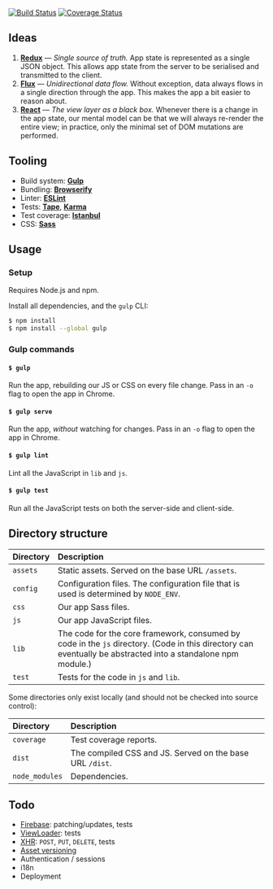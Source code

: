 [![Build Status](https://img.shields.io/travis/yuanqing/isomorphic.svg?branch=master&style=flat)](https://travis-ci.org/yuanqing/isomorphic) [![Coverage Status](https://img.shields.io/coveralls/yuanqing/isomorphic.svg?branch=master&style=flat)](https://coveralls.io/r/yuanqing/isomorphic)

## Ideas

1. [**Redux**](http://rackt.github.io/redux/docs/introduction/ThreePrinciples.html) &mdash; *Single source of truth.* App state is represented as a single JSON object. This allows app state from the server to be serialised and transmitted to the client.
2. [**Flux**](https://facebook.github.io/flux/docs/overview.html) &mdash; *Unidirectional data flow.* Without exception, data always flows in a single direction through the app. This makes the app a bit easier to reason about.
3. [**React**](https://facebook.github.io/react/docs/why-react.html#declarative) &mdash; *The view layer as a black box.* Whenever there is a change in the app state, our mental model can be that we will always re-render the entire view; in practice, only the minimal set of DOM mutations are performed.

## Tooling

- Build system: [**Gulp**](https://github.com/gulpjs/gulp)
- Bundling: [**Browserify**](http://browserify.org/)
- Linter: [**ESLint**](http://eslint.org/)
- Tests: [**Tape**](https://github.com/substack/tape), [**Karma**](http://karma-runner.github.io/)
- Test coverage: [**Istanbul**](https://github.com/gotwarlost/istanbul)
- CSS: [**Sass**](http://sass-lang.com/)

## Usage

### Setup

Requires Node.js and npm.

Install all dependencies, and the `gulp` CLI:

```sh
$ npm install
$ npm install --global gulp
```

### Gulp commands

#### `$ gulp`

Run the app, rebuilding our JS or CSS on every file change. Pass in an `-o` flag to open the app in Chrome.

#### `$ gulp serve`

Run the app, *without* watching for changes. Pass in an `-o` flag to open the app in Chrome.

#### `$ gulp lint`

Lint all the JavaScript in `lib` and `js`.

#### `$ gulp test`

Run all the JavaScript tests on both the server-side and client-side.

## Directory structure

Directory | Description
:--|:--
`assets` | Static assets. Served on the base URL `/assets`.
`config` | Configuration files. The configuration file that is used is determined by `NODE_ENV`.
`css` | Our app Sass files.
`js` | Our app JavaScript files.
`lib` | The code for the core framework, consumed by code in the `js` directory. (Code in this directory can eventually be abstracted into a standalone npm module.)
`test` | Tests for the code in `js` and `lib`.

Some directories only exist locally (and should not be checked into source control):

Directory | Description
:--|:--
`coverage` | Test coverage reports.
`dist` | The compiled CSS and JS. Served on the base URL `/dist`.
`node_modules` | Dependencies.

## Todo

- [Firebase](lib/firebase.js): patching/updates, tests
- [ViewLoader](lib/view-loader.js): tests
- [XHR](lib/xhr.js): `POST`, `PUT`, `DELETE`, tests
- [Asset versioning](https://github.com/sindresorhus/gulp-rev)
- Authentication / sessions
- i18n
- Deployment

